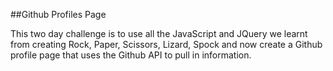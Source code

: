 ##Github Profiles Page


This two day challenge is to use all the JavaScript and JQuery we learnt
from creating Rock, Paper, Scissors, Lizard, Spock and now create
a Github profile page that uses the Github API to pull in information.


